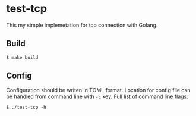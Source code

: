 # test-tcp

This my simple implemetation for tcp connection with Golang.

## Build

    $ make build

## Config

Configuration should be writen in TOML format. Location for config file can be handled from command line with `-c` key.
Full list of command line flags:

    $ ./test-tcp -h